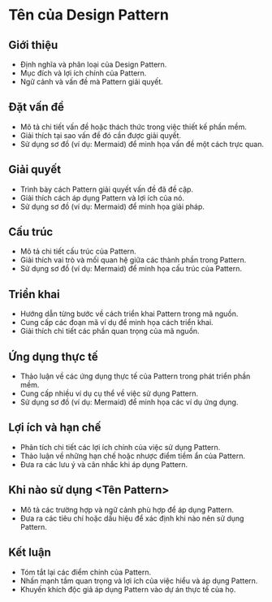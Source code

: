 # Tên của Design Pattern

## Giới thiệu
- Định nghĩa và phân loại của Design Pattern.
- Mục đích và lợi ích chính của Pattern.
- Ngữ cảnh và vấn đề mà Pattern giải quyết.

## Đặt vấn đề
- Mô tả chi tiết vấn đề hoặc thách thức trong việc thiết kế phần mềm.
- Giải thích tại sao vấn đề đó cần được giải quyết.
- Sử dụng sơ đồ (ví dụ: Mermaid) để minh họa vấn đề một cách trực quan.

## Giải quyết
- Trình bày cách Pattern giải quyết vấn đề đã đề cập.
- Giải thích cách áp dụng Pattern và lợi ích của nó.
- Sử dụng sơ đồ (ví dụ: Mermaid) để minh họa giải pháp.

## Cấu trúc
- Mô tả chi tiết cấu trúc của Pattern.
- Giải thích vai trò và mối quan hệ giữa các thành phần trong Pattern.
- Sử dụng sơ đồ (ví dụ: Mermaid) để minh họa cấu trúc của Pattern.

## Triển khai
- Hướng dẫn từng bước về cách triển khai Pattern trong mã nguồn.
- Cung cấp các đoạn mã ví dụ để minh họa cách triển khai.
- Giải thích chi tiết các phần quan trọng của mã nguồn.

## Ứng dụng thực tế
- Thảo luận về các ứng dụng thực tế của Pattern trong phát triển phần mềm.
- Cung cấp nhiều ví dụ cụ thể về việc sử dụng Pattern.
- Sử dụng sơ đồ (ví dụ: Mermaid) để minh họa các ví dụ ứng dụng.

## Lợi ích và hạn chế
- Phân tích chi tiết các lợi ích chính của việc sử dụng Pattern.
- Thảo luận về những hạn chế hoặc nhược điểm tiềm ẩn của Pattern.
- Đưa ra các lưu ý và cân nhắc khi áp dụng Pattern.

## Khi nào sử dụng <Tên Pattern>
- Mô tả các trường hợp và ngữ cảnh phù hợp để áp dụng Pattern.
- Đưa ra các tiêu chí hoặc dấu hiệu để xác định khi nào nên sử dụng Pattern.

## Kết luận
- Tóm tắt lại các điểm chính của Pattern.
- Nhấn mạnh tầm quan trọng và lợi ích của việc hiểu và áp dụng Pattern.
- Khuyến khích độc giả áp dụng Pattern vào dự án thực tế của họ.